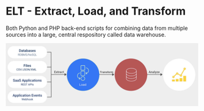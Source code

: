 **ELT - Extract, Load, and Transform**
===

Both Python and PHP back-end scripts for combining data from multiple sources into a large, central respository called data warehouse.

![Convolution Neural Netwirk Algorithm](elt.jpg)
